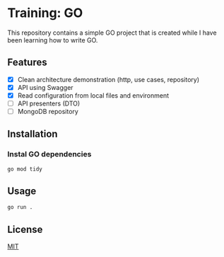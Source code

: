 # Training: GO

This repository contains a simple GO project that is created while I have been learning how to write GO.

## Features

- [X] Clean architecture demonstration (http, use cases, repository)
- [X] API using Swagger
- [X] Read configuration from local files and environment
- [ ] API presenters (DTO)
- [ ] MongoDB repository

## Installation

### Instal GO dependencies

```bash
go mod tidy
```

## Usage

```bash
go run .
```

## License
[MIT](https://choosealicense.com/licenses/mit/)